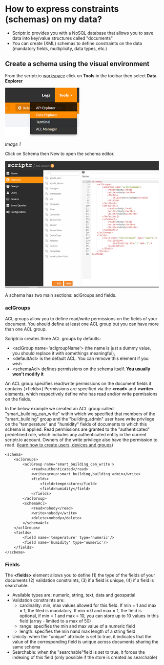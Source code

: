 # How to express constraints (schemas) on my data?

- Scriptr.io provides you with a NoSQL database that allows you to save data into key/value structures called "documents"
- You can create (XML) schemas to define constraints on the data (mandatory fields, multiplicity, data types, etc.)

## Create a schema using the visual environment

From the scriptr.io [workspace](https://www.scriptr.io/workspace) click on **Tools** in the toolbar then select **Data Explorer**

![Open Data Explorer](./images/open_data_explorer.png)

*Image 1*

Click on Schema then New to open the schema editor.

![Open Schema Editor](./images/new_schema.png)

A schema has two main sections: aclGroups and fields.

### aclGroups 

ACL groups allow you to define read/write permissions on the fields of your document. You should define at least one ACL group but you can have more than one ACL group. 

Scriptr.io creates three ACL groups by defaults: 
- &lt;aclGroup name='aclgroupName'&gt; (the name is just a dummy value, you should replace it with somethings meaningful), 
- &lt;defaultAcl&gt; is the default ACL. You can remove this element if you wish
- &lt;schemaAcl&gt; defines permissions on the schema itself. **You usually won't modify it**

An ACL group specifies read/write permissions on the document fields it contains (&lt;fields&gt;)
Permissions are specified via the **&lt;read&gt;** and **&lt;write&gt;** elements, which respectively define who has read and/or write permissions on the fields.

In the below example we created an ACL group called "smart_building_can_write" within which we specified that members of the "smart_building" group and the "building_admin" user have write privilege on the "temperature" and "humidity" fields of documents 
to which this schema is applied. Read permissions are granted to the "authenticated" predefined role, which includes any authenticated
entity in the current scriptr.io account. Owners of the write privilege also have the permission to read.
([learn how to create users, devices and groups](../acl/create_devices_groups.md))

```
<schema>
	<aclGroups>
		<aclGroup name='smart_building_can_write'>
			<read>authenticated</read>
			<write>group:smart_building,building_admin</write>
			<fields>
				<field>temperature</field>
				<field>humidity</field>
			</fields>
		</aclGroup>
		<schemaAcl>
			<read>nobody</read>
			<write>nobody</write>
			<delete>nobody</delete>
		</schemaAcl>
	</aclGroups>
	<fields>
		<field name='temperature' type='numeric'/>
		<field name='humidity' type='numeric'/>
	</fields>
</schema>
```

### Fields

The **&lt;fields&gt;** element allows you to define (1) the type of the fields of your documents (2) validation constraints, (3) if a field is unique, (4) if a field is searchable.

- Available types are: numeric, string, text, data and geospatial
- Validation constraints are: 
  - cardinality: min, max values allowed for this field. If min = 1 and max = 1, the filed is mandatory. If min = 0 and max = 1, the field is optional, if min = 1 and max = 10, you can store up to 10 values in this field (array - limited to a max of 50)
  - range: specifies the min and max value of a numeric field
  - length: specifies the min nand max length of a string field
- Unicity: when the "unique" attribute is set to true, it indicates that the value of the corresponding field is unique across documents sharing the same schema
- Searchable: when the "searchable"field is set to true, it forces the indexing of this field (only possible if the store is created as searchable)
 
